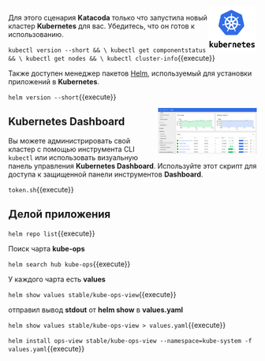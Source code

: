 <img align="right" src="./assets/k8s-logo.png" width="100">

Для этого сценария **Katacoda** только что запустила новый кластер **Kubernetes** для вас. Убедитесь, что он готов к использованию.

`kubectl version --short && \
kubectl get componentstatus && \
kubectl get nodes && \
kubectl cluster-info`{{execute}}

Также доступен менеджер пакетов [Helm](https://helm.sh/), используемый для установки приложений в **Kubernetes**.

`helm version --short`{{execute}}

<img align="right" src="./assets/k8s-dash.png" width="200">

## Kubernetes Dashboard ##

Вы можете администрировать свой кластер с помощью инструмента CLI `kubectl` или использовать визуальную панель управления **Kubernetes Dashboard**. Используйте этот скрипт для доступа к защищенной панели инструментов **Dashboard**.

`token.sh`{{execute}}

## Делой приложения ##

`helm repo list`{{execute}}

Поиск чарта **kube-ops**

`helm search hub kube-ops`{{execute}}

У каждого чарта есть **values**

`helm show values stable/kube-ops-view`{{execute}}

отправил вывод **stdout** от **helm show** в **values.yaml**

`helm show values stable/kube-ops-view > values.yaml`{{execute}}

`helm install ops-view stable/kube-ops-view --namespace=kube-system -f values.yaml`{{execute}}


